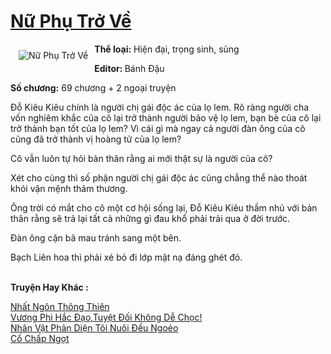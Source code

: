 <a href="https://utruyen.com/nu-phu-tro-ve/8085/" title="Nữ Phụ Trở Về"><h1>Nữ Phụ Trở Về</h1></a><div style="display:table"><img align="right" style="float: left; padding: 10px;" src="https://utruyen.com/images/story/200x260/nu-phu-tro-ve.jpg" alt="Nữ Phụ Trở Về"><b>Thể loại:</b> Hiện đại, trọng sinh, sủng<p></p><b>Editor: </b>Bánh Đậu<p></p><b>Số chương:</b> 69 chương + 2 ngoại truyện<p></p>Đỗ Kiêu Kiêu chính là người chị gái độc ác của lọ lem. Rõ ràng người cha vốn nghiêm khắc của cô lại trở thành người bảo vệ lọ lem, bạn bè của cô lại trở thành bạn tốt của lọ lem? Vì cái gì mà ngay cả người đàn ông của cô cũng đã trở thành vị hoàng tử của lọ lem?<p></p>Cô vẫn luôn tự hỏi bản thân rằng ai mới thật sự là người của cô?<p></p>Xét cho cùng thì số phận người chị gái độc ác cũng chẳng thể nào thoát khỏi vận mệnh thảm thương.<p></p>Ông trời có mắt cho cô một cơ hội sống lại, Đỗ Kiêu Kiêu thầm nhủ với bản thân rằng sẽ trả lại tất cả những gì đau khổ phải trải qua ở đời trước.<p></p>Đàn ông cặn bã mau tránh sang một bên.<p></p>Bạch Liên hoa thì phải xé bỏ đi lớp mặt nạ đáng ghét đó.</div><p><br><b>Truyện Hay Khác :</b></p><a href="https://utruyen.com/nhat-ngon-thong-thien/17577/" alt="Nhất Ngôn Thông Thiên">Nhất Ngôn Thông Thiên</a><br/><a href="https://truyenngontinhay.wordpress.com/2019/10/03/vuong-phi-hac-daotuyet-doi-khong-de-choc/" alt="Vương Phi Hắc Đạo,Tuyệt Đối Không Dễ Chọc!">Vương Phi Hắc Đạo,Tuyệt Đối Không Dễ Chọc!</a><br/><a href="https://github.com/quanluxury/truyenhot/tree/master/truyenhay/19154/" alt="Nhân Vật Phản Diện Tôi Nuôi Đều Ngoẻo">Nhân Vật Phản Diện Tôi Nuôi Đều Ngoẻo</a><br/><a href="https://github.com/quanluxury/ngontinhhot/tree/master/truyenhay/19088/" alt="Cố Chấp Ngọt">Cố Chấp Ngọt</a><br/>